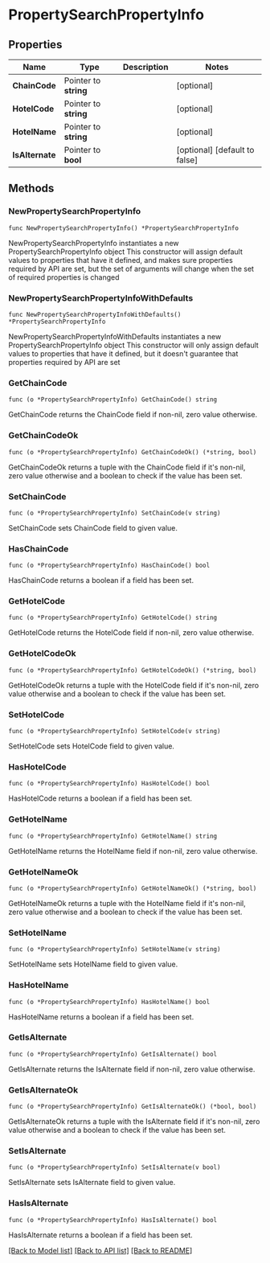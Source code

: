 # PropertySearchPropertyInfo

## Properties

Name | Type | Description | Notes
------------ | ------------- | ------------- | -------------
**ChainCode** | Pointer to **string** |  | [optional] 
**HotelCode** | Pointer to **string** |  | [optional] 
**HotelName** | Pointer to **string** |  | [optional] 
**IsAlternate** | Pointer to **bool** |  | [optional] [default to false]

## Methods

### NewPropertySearchPropertyInfo

`func NewPropertySearchPropertyInfo() *PropertySearchPropertyInfo`

NewPropertySearchPropertyInfo instantiates a new PropertySearchPropertyInfo object
This constructor will assign default values to properties that have it defined,
and makes sure properties required by API are set, but the set of arguments
will change when the set of required properties is changed

### NewPropertySearchPropertyInfoWithDefaults

`func NewPropertySearchPropertyInfoWithDefaults() *PropertySearchPropertyInfo`

NewPropertySearchPropertyInfoWithDefaults instantiates a new PropertySearchPropertyInfo object
This constructor will only assign default values to properties that have it defined,
but it doesn't guarantee that properties required by API are set

### GetChainCode

`func (o *PropertySearchPropertyInfo) GetChainCode() string`

GetChainCode returns the ChainCode field if non-nil, zero value otherwise.

### GetChainCodeOk

`func (o *PropertySearchPropertyInfo) GetChainCodeOk() (*string, bool)`

GetChainCodeOk returns a tuple with the ChainCode field if it's non-nil, zero value otherwise
and a boolean to check if the value has been set.

### SetChainCode

`func (o *PropertySearchPropertyInfo) SetChainCode(v string)`

SetChainCode sets ChainCode field to given value.

### HasChainCode

`func (o *PropertySearchPropertyInfo) HasChainCode() bool`

HasChainCode returns a boolean if a field has been set.

### GetHotelCode

`func (o *PropertySearchPropertyInfo) GetHotelCode() string`

GetHotelCode returns the HotelCode field if non-nil, zero value otherwise.

### GetHotelCodeOk

`func (o *PropertySearchPropertyInfo) GetHotelCodeOk() (*string, bool)`

GetHotelCodeOk returns a tuple with the HotelCode field if it's non-nil, zero value otherwise
and a boolean to check if the value has been set.

### SetHotelCode

`func (o *PropertySearchPropertyInfo) SetHotelCode(v string)`

SetHotelCode sets HotelCode field to given value.

### HasHotelCode

`func (o *PropertySearchPropertyInfo) HasHotelCode() bool`

HasHotelCode returns a boolean if a field has been set.

### GetHotelName

`func (o *PropertySearchPropertyInfo) GetHotelName() string`

GetHotelName returns the HotelName field if non-nil, zero value otherwise.

### GetHotelNameOk

`func (o *PropertySearchPropertyInfo) GetHotelNameOk() (*string, bool)`

GetHotelNameOk returns a tuple with the HotelName field if it's non-nil, zero value otherwise
and a boolean to check if the value has been set.

### SetHotelName

`func (o *PropertySearchPropertyInfo) SetHotelName(v string)`

SetHotelName sets HotelName field to given value.

### HasHotelName

`func (o *PropertySearchPropertyInfo) HasHotelName() bool`

HasHotelName returns a boolean if a field has been set.

### GetIsAlternate

`func (o *PropertySearchPropertyInfo) GetIsAlternate() bool`

GetIsAlternate returns the IsAlternate field if non-nil, zero value otherwise.

### GetIsAlternateOk

`func (o *PropertySearchPropertyInfo) GetIsAlternateOk() (*bool, bool)`

GetIsAlternateOk returns a tuple with the IsAlternate field if it's non-nil, zero value otherwise
and a boolean to check if the value has been set.

### SetIsAlternate

`func (o *PropertySearchPropertyInfo) SetIsAlternate(v bool)`

SetIsAlternate sets IsAlternate field to given value.

### HasIsAlternate

`func (o *PropertySearchPropertyInfo) HasIsAlternate() bool`

HasIsAlternate returns a boolean if a field has been set.


[[Back to Model list]](../README.md#documentation-for-models) [[Back to API list]](../README.md#documentation-for-api-endpoints) [[Back to README]](../README.md)


